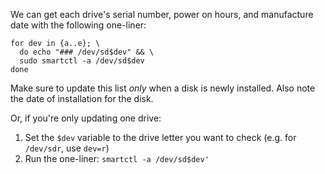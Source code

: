 We can get each drive's serial number, power on hours, and manufacture date with the following one-liner:

```
for dev in {a..e}; \
  do echo "### /dev/sd$dev" && \
  sudo smartctl -a /dev/sd$dev
done
```

Make sure to update this list *only* when a disk is newly installed. Also note the date of installation for the disk.

Or, if you're only updating one drive:
1. Set the `$dev` variable to the drive letter you want to check (e.g. for `/dev/sdr`, use `dev=r`)
2. Run the one-liner: `smartctl -a /dev/sd$dev'`
